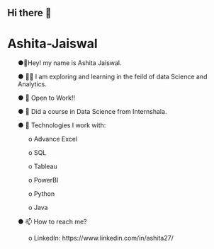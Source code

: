 ## Hi there 👋
# Ashita-Jaiswal
<ul> ●📍Hey! my name is Ashita Jaiswal. </ul>
<ul> ● 😶‍🌫️ I am exploring and learning in the feild of data Science and Analytics. </ul>
<ul> ● 👀 Open to Work!! </ul>
<ul> ● 🌱 Did a course in Data Science from Internshala. </ul>
<ul> ● 🔭 Technologies I work with:
<ul>
       o Advance Excel
</ul>
<ul>
       o SQL
</ul>
<ul>
       o Tableau
</ul>
<ul>
       o PowerBI
</ul>
<ul>
       o Python
</ul>
<ul>
       o Java
</ul>

</ul>
<ul> ● 📫 How to reach me?
       <ul> o LinkedIn: https://www.linkedin.com/in/ashita27/
</ul>
</ul>

<!--
**ashita27/ashita27** is a ✨ _special_ ✨ repository because its `README.md` (this file) appears on your GitHub profile.

Here are some ideas to get you started:

- 🔭 I’m currently working on ...
- 🌱 I’m currently learning ...
- 👯 I’m looking to collaborate on ...
- 🤔 I’m looking for help with ...
- 💬 Ask me about ...
- 📫 How to reach me: ...
- 😄 Pronouns: ...
- ⚡ Fun fact: ...
-->
